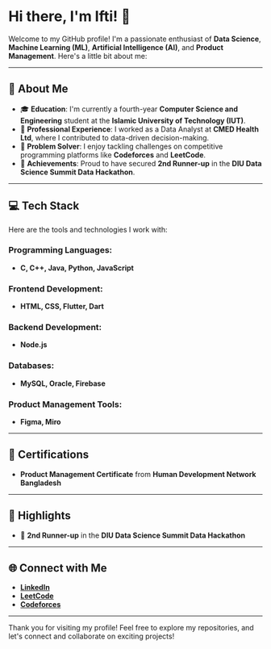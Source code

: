 # Hi there, I'm Ifti! 👋

Welcome to my GitHub profile! I'm a passionate enthusiast of **Data Science**, **Machine Learning (ML)**, **Artificial Intelligence (AI)**, and **Product Management**. Here's a little bit about me:

---

## 🚀 About Me
- 🎓 **Education**: I'm currently a fourth-year **Computer Science and Engineering** student at the **Islamic University of Technology (IUT)**.
- 💼 **Professional Experience**: I worked as a Data Analyst at **CMED Health Ltd**, where I contributed to data-driven decision-making.
- 🧠 **Problem Solver**: I enjoy tackling challenges on competitive programming platforms like **Codeforces** and **LeetCode**.
- 🎯 **Achievements**: Proud to have secured **2nd Runner-up** in the **DIU Data Science Summit Data Hackathon**.

---

## 💻 Tech Stack
Here are the tools and technologies I work with:

### Programming Languages:
- **C, C++, Java, Python, JavaScript**

### Frontend Development:
- **HTML, CSS, Flutter, Dart**

### Backend Development:
- **Node.js**

### Databases:
- **MySQL, Oracle, Firebase**

### Product Management Tools:
- **Figma, Miro**

---

## 📜 Certifications
- **Product Management Certificate** from **Human Development Network Bangladesh**

---

## 🌟 Highlights
- 🥉 **2nd Runner-up** in the **DIU Data Science Summit Data Hackathon**

---

## 🌐 Connect with Me
- [**LinkedIn**](https://www.linkedin.com/in/iftikhar-jaman-ifti-698858238/)
- [**LeetCode**](https://leetcode.com/u/ifti_7016/)
- [**Codeforces**](https://codeforces.com/profile/Void.exe)

---

Thank you for visiting my profile! Feel free to explore my repositories, and let's connect and collaborate on exciting projects!

